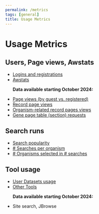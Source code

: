```yaml
---
permalink: /metrics
tags: [general]
title: Usage Metrics
---
```

<style>span.small { font-size: 80%; }</style>

<h1>Usage Metrics</h1>

<div class="static-content">

<h2>Users, Page views, Awstats</h2>
<ul>
  <li><a href="/a/app/search/metrics/LoginStats">Logins and registrations</a></li>
  <li><a href="/a/app/search/metrics/Awstats">Awstats</a></li>

  <p><b>Data available starting October 2024:</b></p>
  <li><a href="/a/app/search/metrics/PageViewStats">Page views (by guest vs. registered)</a></li>
  <li><a href="/a/app/search/metrics/RecordPageViewStats">Record page views</a></li>

  <li><a href="/a/app/search/metrics/OrgPageViewMetrics">Organism-related record pages views</a></li>
  <li><a href="/a/app/search/metrics/GenePageTableMetrics">Gene page table (section) requests</a></li>
</ul>

<h2>Search runs</h2>
<ul>
  <li><a href="/a/app/search/metrics/SearchMetrics">Search popularity</a></li>
  <li><a href="/a/app/search/metrics/OrgParamNameMetrics"># Searches per organism</a></li>
  <li><a href="/a/app/search/metrics/OrgParamCountMetrics"># Organisms selected in # searches</a> </li>
</ul>

<h2>Tool usage</h2>
<ul>
  <li><a href="/a/app/search/metrics/UserDatasets">User Datasets usage</a> </li>

  <li><a href="/a/app/search/metrics/ToolMetrics">Other Tools</a></li>
   
<p><b>Data available starting October 2024:</b></p>
  <li>Site search, JBrowse</li> 
</ul>

</div>
